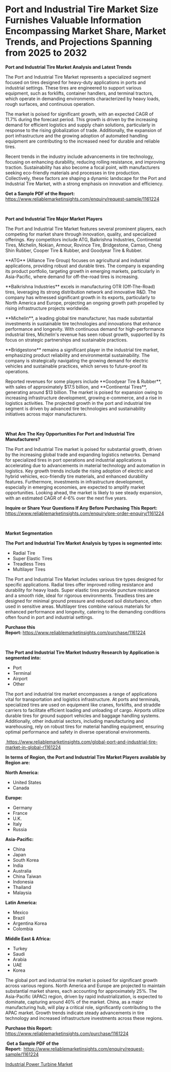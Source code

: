 <p><h1>Port and Industrial Tire Market Size Furnishes Valuable Information Encompassing Market Share, Market Trends, and Projections Spanning from 2025 to 2032</h1></p><p><strong>Port and Industrial Tire Market Analysis and Latest Trends</strong></p>
<p><p>The Port and Industrial Tire Market represents a specialized segment focused on tires designed for heavy-duty applications in ports and industrial settings. These tires are engineered to support various equipment, such as forklifts, container handlers, and terminal tractors, which operate in demanding environments characterized by heavy loads, rough surfaces, and continuous operation. </p><p>The market is poised for significant growth, with an expected CAGR of 11.7% during the forecast period. This growth is driven by the increasing demand for efficient logistics and supply chain solutions, particularly in response to the rising globalization of trade. Additionally, the expansion of port infrastructure and the growing adoption of automated handling equipment are contributing to the increased need for durable and reliable tires.</p><p>Recent trends in the industry include advancements in tire technology, focusing on enhancing durability, reducing rolling resistance, and improving traction. Sustainability has also become a focal point, with manufacturers seeking eco-friendly materials and processes in tire production. Collectively, these factors are shaping a dynamic landscape for the Port and Industrial Tire Market, with a strong emphasis on innovation and efficiency.</p></p>
<p><strong>Get a Sample PDF of the Report:&nbsp;</strong> <a href="https://www.reliablemarketinsights.com/enquiry/request-sample/1161224?utm_campaign=2102&utm_medium=2&utm_source=Github&utm_content=ia&utm_term=24032025&utm_id=port-and-industrial-tire">https://www.reliablemarketinsights.com/enquiry/request-sample/1161224</a></p>
<p>&nbsp;</p>
<p><strong>Port and Industrial Tire Major Market Players</strong></p>
<p><p>The Port and Industrial Tire Market features several prominent players, each competing for market share through innovation, quality, and specialized offerings. Key competitors include ATG, Balkrishna Industries, Continental Tires, Michelin, Nokian, Armour, Rovince Tire, Bridgestone, Camso, Cheng Shin Rubber, Cooper Tire & Rubber, and Goodyear Tire & Rubber.</p><p>**ATG** (Alliance Tire Group) focuses on agricultural and industrial applications, providing robust and durable tires. The company is expanding its product portfolio, targeting growth in emerging markets, particularly in Asia-Pacific, where demand for off-the-road tires is increasing.</p><p>**Balkrishna Industries** excels in manufacturing OTR (Off-The-Road) tires, leveraging its strong distribution network and innovative R&D. The company has witnessed significant growth in its exports, particularly to North America and Europe, projecting an ongoing growth path propelled by rising infrastructure projects worldwide.</p><p>**Michelin**, a leading global tire manufacturer, has made substantial investments in sustainable tire technologies and innovations that enhance performance and longevity. With continuous demand for high-performance industrial tires, Michelin's revenue has seen robust growth, supported by its focus on strategic partnerships and sustainable practices.</p><p>**Bridgestone** remains a significant player in the industrial tire market, emphasizing product reliability and environmental sustainability. The company is strategically navigating the growing demand for electric vehicles and sustainable practices, which serves to future-proof its operations.</p><p>Reported revenues for some players include **Goodyear Tire & Rubber**, with sales of approximately $17.5 billion, and **Continental Tires**, generating around $13 billion. The market is poised for expansion owing to increasing infrastructure development, growing e-commerce, and a rise in logistics activities. The projected growth in the port and industrial tire segment is driven by advanced tire technologies and sustainability initiatives across major manufacturers.</p></p>
<p>&nbsp;</p>
<p><strong>What Are The Key Opportunities For Port and Industrial Tire Manufacturers?</strong></p>
<p><p>The Port and Industrial Tire market is poised for substantial growth, driven by the increasing global trade and expanding logistics networks. Demand for specialized tires in port operations and industrial applications is accelerating due to advancements in material technology and automation in logistics. Key growth trends include the rising adoption of electric and hybrid vehicles, eco-friendly tire materials, and enhanced durability features. Furthermore, investments in infrastructure development, especially in emerging economies, are expected to amplify market opportunities. Looking ahead, the market is likely to see steady expansion, with an estimated CAGR of 4-6% over the next five years.</p></p>
<p><strong>Inquire or Share Your Questions If Any Before Purchasing This Report:</strong> <a href="https://www.reliablemarketinsights.com/enquiry/pre-order-enquiry/1161224?utm_campaign=2102&utm_medium=2&utm_source=Github&utm_content=ia&utm_term=24032025&utm_id=port-and-industrial-tire">https://www.reliablemarketinsights.com/enquiry/pre-order-enquiry/1161224</a></p>
<p>&nbsp;</p>
<p><strong>Market Segmentation</strong></p>
<p><strong>The Port and Industrial Tire Market Analysis by types is segmented into:</strong></p>
<p><ul><li>Radial Tire</li><li>Super Elastic Tires</li><li>Treadless Tires</li><li>Multilayer Tires</li></ul></p>
<p><p>The Port and Industrial Tire Market includes various tire types designed for specific applications. Radial tires offer improved rolling resistance and durability for heavy loads. Super elastic tires provide puncture resistance and a smooth ride, ideal for rigorous environments. Treadless tires are designed for minimal ground pressure and reduced soil disturbance, often used in sensitive areas. Multilayer tires combine various materials for enhanced performance and longevity, catering to the demanding conditions often found in port and industrial settings.</p></p>
<p><strong>Purchase this Report:&nbsp;</strong><a href="https://www.reliablemarketinsights.com/purchase/1161224?utm_campaign=2102&utm_medium=2&utm_source=Github&utm_content=ia&utm_term=24032025&utm_id=port-and-industrial-tire">https://www.reliablemarketinsights.com/purchase/1161224</a></p>
<p>&nbsp;</p>
<p><strong>The Port and Industrial Tire Market Industry Research by Application is segmented into:</strong></p>
<p><ul><li>Port</li><li>Terminal</li><li>Airport</li><li>Other</li></ul></p>
<p><p>The port and industrial tire market encompasses a range of applications vital for transportation and logistics infrastructure. At ports and terminals, specialized tires are used on equipment like cranes, forklifts, and straddle carriers to facilitate efficient loading and unloading of cargo. Airports utilize durable tires for ground support vehicles and baggage handling systems. Additionally, other industrial sectors, including manufacturing and warehousing, rely on robust tires for material handling equipment, ensuring optimal performance and safety in diverse operational environments.</p></p>
<p><a href="https://www.reliablemarketinsights.com/global-port-and-industrial-tire-market-in-global-r1161224?utm_campaign=2102&utm_medium=2&utm_source=Github&utm_content=ia&utm_term=24032025&utm_id=port-and-industrial-tire">&nbsp;https://www.reliablemarketinsights.com/global-port-and-industrial-tire-market-in-global-r1161224</a></p>
<p><strong>In terms of Region, the Port and Industrial Tire Market Players available by Region are:</strong></p>
<p>
    <p> <strong> North America: </strong>
        <ul>
            <li>United States</li>
            <li>Canada</li>
        </ul>
        </p> 
    <p> <strong> Europe: </strong>
        <ul>
            <li>Germany</li>
            <li>France</li>
            <li>U.K.</li>
            <li>Italy</li>
            <li>Russia</li>
        </ul>
        </p> 
    <p> <strong> Asia-Pacific: </strong>
        <ul>
            <li>China</li>
            <li>Japan</li>
            <li>South Korea</li>
            <li>India</li>
            <li>Australia</li>
            <li>China Taiwan</li>
            <li>Indonesia</li>
            <li>Thailand</li>
            <li>Malaysia</li>
        </ul>
        </p> 
    <p> <strong> Latin America: </strong>
        <ul>
            <li>Mexico</li>
            <li>Brazil</li>
            <li>Argentina Korea</li>
            <li>Colombia</li>
        </ul>
        </p> 
    <p> <strong> Middle East & Africa: </strong>
        <ul>
            <li>Turkey</li>
            <li>Saudi</li>
            <li>Arabia</li>
            <li>UAE</li>
            <li>Korea</li>
        </ul>
    </p>
    </p>
<p><p>The global port and industrial tire market is poised for significant growth across various regions. North America and Europe are projected to maintain substantial market shares, each accounting for approximately 25%. The Asia-Pacific (APAC) region, driven by rapid industrialization, is expected to dominate, capturing around 40% of the market. China, as a major manufacturing hub, will play a critical role, significantly contributing to the APAC market. Growth trends indicate steady advancements in tire technology and increased infrastructure investments across these regions.</p></p>
<p><strong>Purchase this Report: </strong><a href="https://www.reliablemarketinsights.com/purchase/1161224?utm_campaign=2102&utm_medium=2&utm_source=Github&utm_content=ia&utm_term=24032025&utm_id=port-and-industrial-tire">https://www.reliablemarketinsights.com/purchase/1161224</a></p>
<p>&nbsp;<strong>Get a Sample PDF of the Report:&nbsp;&nbsp;</strong><a href="https://www.reliablemarketinsights.com/enquiry/request-sample/1161224?utm_campaign=2102&utm_medium=2&utm_source=Github&utm_content=ia&utm_term=24032025&utm_id=port-and-industrial-tire">https://www.reliablemarketinsights.com/enquiry/request-sample/1161224</a></p>
<p><strong></strong></p>
<p><p><a href="https://github.com/ygfu6u/Market-Research-Report-List-2/blob/main/industrial-power-turbine-market.md?utm_campaign=2102&utm_medium=2&utm_source=Github&utm_content=ia&utm_term=24032025&utm_id=port-and-industrial-tire">Industrial Power Turbine Market</a></p></p>